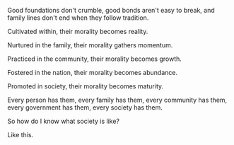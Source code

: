 Good foundations don't crumble,
good bonds aren't easy to break,
and family lines don't end when they follow tradition.

Cultivated within,
their morality becomes reality.

Nurtured in the family,
their morality gathers momentum.

Practiced in the community,
their morality becomes growth.

Fostered in the nation,
their morality becomes abundance.

Promoted in society,
their morality becomes maturity.

Every person has them,
every family has them,
every community has them,
every government has them,
every society has them.

So how do I know what society is like?

Like this.
